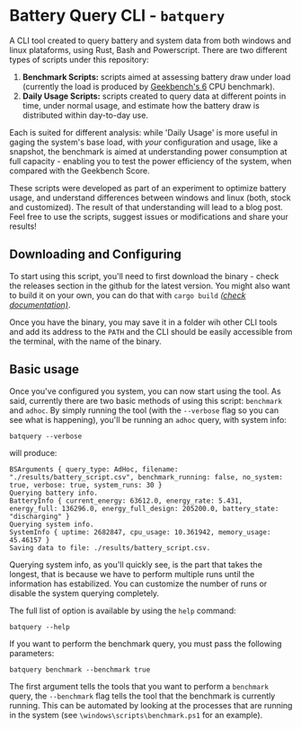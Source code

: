 # Battery Query CLI - `batquery`

A CLI tool created to query battery and system data from both windows and linux plataforms, using Rust, Bash and Powerscript. There are two different types of scripts under this repository:

1. **Benchmark Scripts:** scripts aimed at assessing battery draw under load (currently the load is produced by [Geekbench's 6](https://www.geekbench.com/download/) CPU benchmark).
2. **Daily Usage Scripts:** scripts created to query data at different points in time, under normal usage, and estimate how the battery draw is distributed within day-to-day use.

Each is suited for different analysis: while 'Daily Usage' is more useful in gaging the system's base load, with *your* configuration and usage, like a snapshot, the benchmark is aimed at understanding power consumption at full capacity - enabling you to test the power efficiency of the system, when compared with the Geekbench Score.

These scripts were developed as part of an experiment to optimize battery usage, and understand differences between windows and linux (both, stock and customized). The result of that understanding will lead to a blog post. Feel free to use the scripts, suggest issues or modifications and share your results!

## Downloading and Configuring

To start using this script, you'll need to first download the binary - check the releases section in the github for the latest version. You might also want to build it on your own, you can do that with `cargo build` [_(check documentation)_](https://doc.rust-lang.org/cargo/commands/cargo-build.html).

Once you have the binary, you may save it in a folder wih other CLI tools and add its address to the `PATH` and the CLI should be easily accessible from the terminal, with the name of the binary. 

## Basic usage

Once you've configured you system, you can now start using the tool. As said, currently there are two basic methods of using this script: `benchmark` and `adhoc`. By simply running the tool (with the `--verbose` flag so you can see what is happening), you'll be running an `adhoc` query, with system info:

```
batquery --verbose
```

will produce:

```
BSArguments { query_type: AdHoc, filename: "./results/battery_script.csv", benchmark_running: false, no_system: true, verbose: true, system_runs: 30 }
Querying battery info.
BatteryInfo { current_energy: 63612.0, energy_rate: 5.431, energy_full: 136296.0, energy_full_design: 205200.0, battery_state: "discharging" }
Querying system info.
SystemInfo { uptime: 2682847, cpu_usage: 10.361942, memory_usage: 45.46157 }
Saving data to file: ./results/battery_script.csv.
```

Querying system info, as you'll quickly see, is the part that takes the longest, that is because we have to perform multiple runs until the information has estabilized. You can customize the number of runs or disable the system querying completely.

The full list of option is available by using the `help` command:

```
batquery --help
```

If you want to perform the benchmark query, you must pass the following parameters:

```
batquery benchmark --benchmark true
```

The first argument tells the tools that you want to perform a `benchmark` query, the `--benchmark` flag tells the tool that the benchmark is currently running. This can be automated by looking at the processes that are running in the system (see `\windows\scripts\benchmark.ps1` for an example).